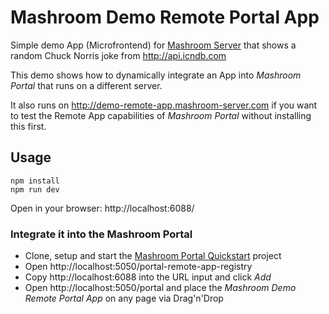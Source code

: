
# Mashroom Demo Remote Portal App

Simple demo App (Microfrontend) for [Mashroom Server](https://www.mashroom-server.com) that shows a random Chuck Norris joke from http://api.icndb.com

This demo shows how to dynamically integrate an App into _Mashroom Portal_ that runs on a different server.

It also runs on http://demo-remote-app.mashroom-server.com if you want to test the Remote App capabilities of _Mashroom Portal_ without
installing this first.

## Usage

    npm install
    npm run dev
    
Open in your browser: http://localhost:6088/

### Integrate it into the Mashroom Portal
    
 * Clone, setup and start the [Mashroom Portal Quickstart](https://github.com/nonblocking/mashroom-portal-quickstart) project
 * Open http://localhost:5050/portal-remote-app-registry
 * Copy http://localhost:6088 into the URL input and click _Add_
 * Open http://localhost:5050/portal and place the _Mashroom Demo Remote Portal App_ on any page via Drag'n'Drop

